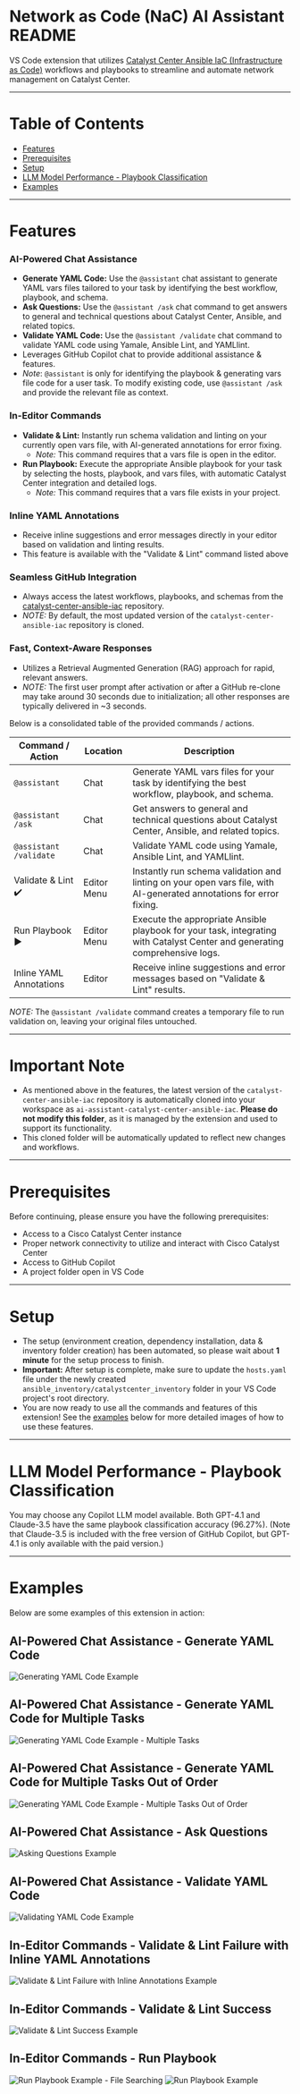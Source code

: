 # Network as Code (NaC) AI Assistant README

VS Code extension that utilizes [Catalyst Center Ansible IaC (Infrastructure as Code)](https://github.com/cisco-en-programmability/catalyst-center-ansible-iac/tree/main) workflows and playbooks to streamline and automate network management on Catalyst Center.

---

# Table of Contents
- [Features](#features)
- [Prerequisites](#prerequisites)
- [Setup](#setup)
- [LLM Model Performance - Playbook Classification](#llm-model-performance---playbook-classification)
- [Examples](#examples)

---

# Features

### AI-Powered Chat Assistance
- **Generate YAML Code:** Use the `@assistant` chat assistant to generate YAML vars files tailored to your task by identifying the best workflow, playbook, and schema.
- **Ask Questions:** Use the `@assistant /ask` chat command to get answers to general and technical questions about Catalyst Center, Ansible, and related topics.
- **Validate YAML Code:** Use the `@assistant /validate` chat command to validate YAML code using Yamale, Ansible Lint, and YAMLlint.
- Leverages GitHub Copilot chat to provide additional assistance & features.
- *Note*: `@assistant` is only for identifying the playbook & generating vars file code for a user task. To modify existing code, use `@assistant /ask` and provide the relevant file as context.

### In-Editor Commands
- **Validate & Lint:** Instantly run schema validation and linting on your currently open vars file, with AI-generated annotations for error fixing.
  - *Note:* This command requires that a vars file is open in the editor.
- **Run Playbook:** Execute the appropriate Ansible playbook for your task by selecting the hosts, playbook, and vars files, with automatic Catalyst Center integration and detailed logs.
  - *Note:* This command requires that a vars file exists in your project.

### Inline YAML Annotations
- Receive inline suggestions and error messages directly in your editor based on validation and linting results.
- This feature is available with the "Validate & Lint" command listed above

### Seamless GitHub Integration
- Always access the latest workflows, playbooks, and schemas from the [catalyst-center-ansible-iac](https://github.com/cisco-en-programmability/catalyst-center-ansible-iac) repository.
- *NOTE:* By default, the most updated version of the `catalyst-center-ansible-iac` repository is cloned. 

### Fast, Context-Aware Responses
- Utilizes a Retrieval Augmented Generation (RAG) approach for rapid, relevant answers.
- *NOTE:* The first user prompt after activation or after a GitHub re-clone may take around 30 seconds due to initialization; all other responses are typically delivered in ~3 seconds.

Below is a consolidated table of the provided commands / actions.

| Command / Action                | Location      | Description                                                                 |
|---------------------------------|--------------|-----------------------------------------------------------------------------|
| `@assistant`                    | Chat         | Generate YAML vars files for your task by identifying the best workflow, playbook, and schema. |
| `@assistant /ask`               | Chat         | Get answers to general and technical questions about Catalyst Center, Ansible, and related topics. |
| `@assistant /validate`          | Chat         | Validate YAML code using Yamale, Ansible Lint, and YAMLlint.                |
| Validate & Lint ✔️              | Editor Menu  | Instantly run schema validation and linting on your open vars file, with AI-generated annotations for error fixing. |
| Run Playbook ▶️                 | Editor Menu  | Execute the appropriate Ansible playbook for your task, integrating with Catalyst Center and generating comprehensive logs. |
| Inline YAML Annotations         | Editor       | Receive inline suggestions and error messages based on "Validate & Lint" results. |

*NOTE:* The `@assistant /validate` command creates a temporary file to run validation on, leaving your original files untouched. 

---

# Important Note

- As mentioned above in the features, the latest version of the `catalyst-center-ansible-iac` repository is automatically cloned into your workspace as `ai-assistant-catalyst-center-ansible-iac`. **Please do not modify this folder**, as it is managed by the extension and used to support its functionality.
- This cloned folder will be automatically updated to reflect new changes and workflows.

---

# Prerequisites

Before continuing, please ensure you have the following prerequisites:
- Access to a Cisco Catalyst Center instance
- Proper network connectivity to utilize and interact with Cisco Catalyst Center
- Access to GitHub Copilot
- A project folder open in VS Code  

---

# Setup
- The setup (environment creation, dependency installation, data & inventory folder creation) has been automated, so please wait about **1 minute** for the setup process to finish.
- **Important:** After setup is complete, make sure to update the `hosts.yaml` file under the newly created `ansible_inventory/catalystcenter_inventory` folder in your VS Code project's root directory.
- You are now ready to use all the commands and features of this extension! See the [examples](#examples) below for more detailed images of how to use these features.
  
---

# LLM Model Performance - Playbook Classification
You may choose any Copilot LLM model available. Both GPT-4.1 and Claude-3.5 have the same playbook classification accuracy (96.27%). (Note that Claude-3.5 is included with the free version of GitHub Copilot, but GPT-4.1 is only available with the paid version.)

---

# Examples

Below are some examples of this extension in action:

## AI-Powered Chat Assistance - Generate YAML Code
![Generating YAML Code Example](images/gen-code.png)

## AI-Powered Chat Assistance - Generate YAML Code for Multiple Tasks
![Generating YAML Code Example - Multiple Tasks](images/gen-code-multiple.png)

## AI-Powered Chat Assistance - Generate YAML Code for Multiple Tasks Out of Order
![Generating YAML Code Example - Multiple Tasks Out of Order](images/gen-code-order.png)

## AI-Powered Chat Assistance - Ask Questions
![Asking Questions Example](images/q&a.png)

## AI-Powered Chat Assistance - Validate YAML Code
![Validating YAML Code Example](images/validate-code.png)

## In-Editor Commands - Validate & Lint Failure with Inline YAML Annotations
![Validate & Lint Failure with Inline Annotations Example](images/validate-lint-fail.png)

## In-Editor Commands - Validate & Lint Success
![Validate & Lint Success Example](images/validate-lint-success.png)

## In-Editor Commands - Run Playbook
![Run Playbook Example - File Searching](images/run-playbook-file-search.png)
![Run Playbook Example](images/run-playbook.png)
